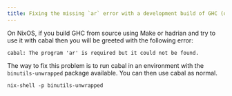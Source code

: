 ```yaml
---
title: Fixing the missing `ar` error with a development build of GHC (on NixOS)
---
```


On NixOS, if you build GHC from source using Make or hadrian and try to use it
with cabal then you will be greeted with the following error:

```
cabal: The program 'ar' is required but it could not be found.
```

The way to fix this problem is to run cabal in an environment
with the `binutils-unwrapped` package available. You can then
use cabal as normal.

```
nix-shell -p binutils-unwrapped
```




